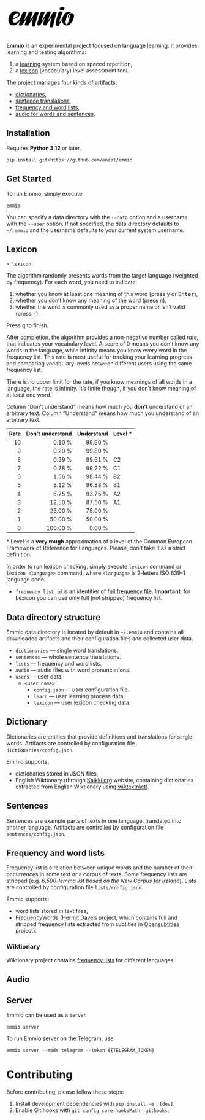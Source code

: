 <picture>
    <source media="(prefers-color-scheme: dark)" srcset="https://raw.githubusercontent.com/enzet/Emmio/master/doc/header_white.svg">
    <img src="https://raw.githubusercontent.com/enzet/Emmio/master/doc/header_black.svg" alt="Emmio logo" height="80">
</picture>

**Emmio** is an experimental project focused on language learning. It provides
learning and testing algorithms:
  1. a [learning](#learning) system based on spaced repetition,
  2. a [lexicon](#lexicon) (vocabulary) level assessment tool.

The project manages four kinds of artifacts:
  - [dictionaries](#dictionary),
  - [sentence translations](#sentences),
  - [frequency and word lists](#frequency-and-word-lists),
  - [audio for words and sentences](#audio).

## Installation

Requires **Python 3.12** or later.

```shell
pip install git+https://github.com/enzet/emmio
```

## Get Started

To run Emmio, simply execute

```shell
emmio
```

You can specify a data directory with the `--data` option and a username with
the `--user` option. If not specified, the data directory defaults to
`~/.emmio` and the username defaults to your current system username.

## Lexicon

```
> lexicon
```

The algorithm randomly presents words from the target language (weighted by
frequency). For each word, you need to indicate

  1. whether you know at least one meaning of this word (press <kbd>y</kbd> or
     <kbd>Enter</kbd>),
  2. whether you don’t know any meaning of the word (press <kbd>n</kbd>),
  3. whether the word is commonly used as a proper name or isn’t valid (press
     <kbd>-</kbd>).

Press <kbd>q</kbd> to finish.
 
After completion, the algorithm provides a non-negative number called _rate_,
that indicates your vocabulary level. A score of 0 means you don’t know any
words in the language, while infinity means you know every word in the
frequency list. This rate is most useful for tracking your learning progress
and comparing vocabulary levels between different users using the same
frequency list.

There is no upper limit for the rate, if you know meanings of all words in a
language, the rate is infinity. It’s finite though, if you don’t know meaning of
at least one word.

Column “Don’t understand” means how much you **don’t** understand of an
arbitrary text. Column “Understand” means how much you understand of an
arbitrary text.

| Rate | Don’t understand | Understand | Level * |
|-----:|-----------------:|-----------:|---------|
|   10 |           0.10 % |    99.90 % |         |
|    9 |           0.20 % |    99.80 % |         |
|    8 |           0.39 % |    99.61 % | C2      |
|    7 |           0.78 % |    99.22 % | C1      |
|    6 |           1.56 % |    98.44 % | B2      |
|    5 |           3.12 % |    96.88 % | B1      |
|    4 |           6.25 % |    93.75 % | A2      |
|    3 |          12.50 % |    87.50 % | A1      |
|    2 |          25.00 % |    75.00 % |         |
|    1 |          50.00 % |    50.00 % |         |
|    0 |         100.00 % |     0.00 % |         |

*&nbsp;Level is a **very rough** approximation of a level of the Common European
Framework of Reference for Languages. Please, don't take it as a strict
definition.

In order to run lexicon checking, simply execute `lexicon` command or
`lexicon <language>` command, where `<language>` is 2-letters ISO 639-1 language
code.

  * `frequency list id` is an identifier of [full frequency file](#frequency). 
    **Important**: for Lexicon you can use only full (not stripped) frequency
    list.

## Data directory structure

Emmio data directory is located by default in `~/.emmio` and contains all
downloaded artifacts and their configuration files and collected user data.

  - `dictionaries` — single word translations.
  - `sentences` — whole sentence translations.
  - `lists` — frequency and word lists.
  - `audio` — audio files with word pronunciations.
  - `users` — user data.
    - `<user name>`
      - `config.json` — user configuration file.
      - `learn` — user learning process data.
      - `lexicon` — user lexicon checking data.

## Dictionary

Dictionaries are entities that provide definitions and translations for single
words. Artifacts are controlled by configuration file
`dictionaries/config.json`.

Emmio supports:
  - dictionaries stored in JSON files,
  - English Wiktionary (through [Kaikki.org](https://kaikki.org) website,
    containing dictionaries extracted from English Wiktionary using
    [wiktextract](https://github.com/tatuylonen/wiktextract)).

## Sentences

Sentences are example parts of texts in one language, translated into another
language. Artifacts are controlled by configuration file
`sentences/config.json`.

## Frequency and word lists

Frequency list is a relation between unique words and the number of their
occurrences in some text or a corpus of texts. Some frequency lists are
stripped (e.g. _6,500-lemma list based on the New Corpus for Ireland_). Lists
are controlled by configuration file `lists/config.json`.

Emmio supports:
  - word lists stored in text files,
  - [FrequencyWords](https://github.com/hermitdave/FrequencyWords)
    ([Hermit Dave](https://github.com/hermitdave)’s project, which contains full
    and stripped frequency lists extracted from subtitles in
    [Opensubtitles](https://www.opensubtitles.org) project).

### Wiktionary

Wiktionary project contains
[frequency lists](https://en.wiktionary.org/wiki/Wiktionary:Frequency_lists) for
different languages.

## Audio

## Server

Emmio can be used as a server.

```shell
emmio server
```

To run Emmio server on the Telegram, use

```shell
emmio server --mode telegram --token ${TELEGRAM_TOKEN}
```

# Contributing

Before contributing, please follow these steps:
  1. Install development dependencies with `pip install -e .[dev]`.
  2. Enable Git hooks with `git config core.hooksPath .githooks`.
